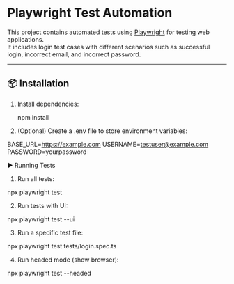 # Playwright Test Automation

This project contains automated tests using [Playwright](https://playwright.dev/) for testing web applications.  
It includes login test cases with different scenarios such as successful login, incorrect email, and incorrect password.

---

## 📦 Installation


1. Install dependencies:

    npm install


2. (Optional) Create a .env file to store environment variables:

BASE_URL=https://example.com
USERNAME=testuser@example.com
PASSWORD=yourpassword


▶️ Running Tests

1. Run all tests:

npx playwright test


2. Run tests with UI:

npx playwright test --ui


3. Run a specific test file:

npx playwright test tests/login.spec.ts


4. Run headed mode (show browser):

npx playwright test --headed